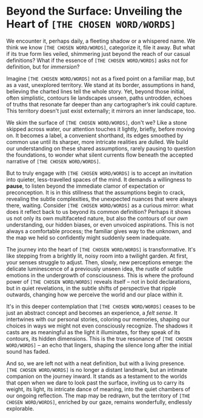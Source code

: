 # Beyond the Surface: Unveiling the Heart of `[THE CHOSEN WORD/WORDS]`

We encounter it, perhaps daily, a fleeting shadow or a whispered name. We think we know `[THE CHOSEN WORD/WORDS]`, categorize it, file it away. But what if its true form lies veiled, shimmering just beyond the reach of our casual definitions? What if the essence of `[THE CHOSEN WORD/WORDS]` asks not for definition, but for *immersion*?

Imagine `[THE CHOSEN WORD/WORDS]` not as a fixed point on a familiar map, but as a vast, unexplored territory. We stand at its border, assumptions in hand, believing the charted lines tell the whole story. Yet, beyond those initial, often simplistic, contours lie landscapes unseen, paths untrodden, echoes of truths that resonate far deeper than any cartographer’s ink could capture. This territory doesn't just exist externally; it mirrors an inner landscape, too.

We skim the surface of `[THE CHOSEN WORD/WORDS]`, don't we? Like a stone skipped across water, our attention touches it lightly, briefly, before moving on. It becomes a label, a convenient shorthand, its edges smoothed by common use until its sharper, more intricate realities are dulled. We build our understanding on these shared assumptions, rarely pausing to question the foundations, to wonder what silent currents flow beneath the accepted narrative of `[THE CHOSEN WORD/WORDS]`.

But to truly engage with `[THE CHOSEN WORD/WORDS]` is to accept an invitation into quieter, less-travelled spaces of the mind. It demands a willingness to **pause**, to listen beyond the immediate clamor of expectation or preconception. It is in this stillness that the assumptions begin to crack, revealing the subtle complexities, the unexpected nuances that were always there, waiting. Consider `[THE CHOSEN WORD/WORDS]` as a curious mirror: what does it reflect back to us beyond its common definition? Perhaps it shows us not only its own multifaceted nature, but also the contours of our *own* understanding, our hidden biases, or even unvoiced aspirations. This is not always a comfortable process; the familiar gives way to the unknown, and the map we held so confidently might suddenly seem inadequate.

The journey into the heart of `[THE CHOSEN WORD/WORDS]` is transformative. It's like stepping from a brightly lit, noisy room into a twilight garden. At first, your senses struggle to adjust. Then, slowly, new perceptions emerge: the delicate luminescence of a previously unseen idea, the rustle of subtle emotions in the undergrowth of consciousness. This is where the profound power of `[THE CHOSEN WORD/WORDS]` reveals itself – not in bold declarations, but in quiet revelations, in the subtle shifts of perspective that ripple outwards, changing how we perceive the world and our place within it.

It's in this deeper contemplation that `[THE CHOSEN WORD/WORDS]` ceases to be just an abstract concept and becomes an experience, a *felt sense*. It intertwines with our personal stories, coloring our memories, shaping our choices in ways we might not even consciously recognize. The shadows it casts are as meaningful as the light it illuminates, for they speak of its contours, its hidden dimensions. This is the true resonance of `[THE CHOSEN WORD/WORDS]` – an echo that lingers, shaping the silence long after the initial sound has faded.

And so, we are left not with a neat definition, but with a living presence. `[THE CHOSEN WORD/WORDS]` is no longer a distant landmark, but an intimate companion on the journey inward. It stands as a testament to the worlds that open when we dare to look past the surface, inviting us to carry its weight, its light, its intricate dance of meaning, into the quiet chambers of our ongoing reflection. The map may be redrawn, but the territory of `[THE CHOSEN WORD/WORDS]`, enriched by our gaze, remains wonderfully, endlessly explorable.